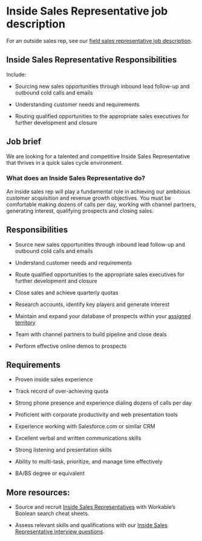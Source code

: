 # Inside Sales Representative job description
For an outside sales rep, see our <a href="https://resources.workable.com/field-sales-representative-job-description">field sales representative job description</a>.


## Inside Sales Representative Responsibilities

Include:

* Sourcing new sales opportunities through inbound lead follow-up and outbound cold calls and emails

* Understanding customer needs and requirements

* Routing qualified opportunities to the appropriate sales executives for further development and closure

<em id="__mceDel"></em>


## Job brief

We are looking for a talented and competitive Inside Sales Representative that thrives in a quick sales cycle environment.
### What does an Inside Sales Representative do?
An inside sales rep will play a fundamental role in achieving our ambitious customer acquisition and revenue growth objectives. You must be comfortable making dozens of calls per day, working with channel partners, generating interest, qualifying prospects and closing sales.


## Responsibilities

* Source new sales opportunities through inbound lead follow-up and outbound cold calls and emails

* Understand customer needs and requirements

* Route qualified opportunities to the appropriate sales executives for further development and closure

* Close sales and achieve quarterly quotas

* Research accounts, identify key players and generate interest

* Maintain and expand your database of prospects within your <a href="https://resources.workable.com/territory-manager-job-description">assigned territory</a>

* Team with channel partners to build pipeline and close deals

* Perform effective online demos to prospects


## Requirements

* Proven inside sales experience

* Track record of over-achieving quota

* Strong phone presence and experience dialing dozens of calls per day

* Proficient with corporate productivity and web presentation tools

* Experience working with Salesforce.com or similar CRM

* Excellent verbal and written communications skills

* Strong listening and presentation skills

* Ability to multi-task, prioritize, and manage time effectively

* BA/BS degree or equivalent

## More resources:
* Source and recruit <a href="https://resources.workable.com/find-salespeople-boolean-search-strings">Inside Sales Representatives</a> with Workable’s Boolean search cheat sheets.

* Assess relevant skills and qualifications with our <a href="https://resources.workable.com/inside-sales-representative-interview-questions">Inside Sales Representative interview questions</a>.
